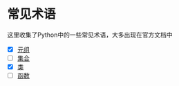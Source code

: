 # 常见术语
这里收集了Python中的一些常见术语，大多出现在官方文档中

- [x] [元组](元组.md)
- [ ] [集合](集合.md)
- [x] [类](类.md)
- [ ] [函数](函数.md)